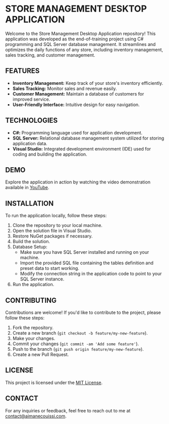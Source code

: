 # STORE MANAGEMENT DESKTOP APPLICATION

Welcome to the Store Management Desktop Application repository! This application was developed as the end-of-training project using C# programming and SQL Server database management. It streamlines and optimizes the daily functions of any store, including inventory management, sales tracking, and customer management.

## FEATURES

- **Inventory Management:** Keep track of your store's inventory efficiently.
- **Sales Tracking:** Monitor sales and revenue easily.
- **Customer Management:** Maintain a database of customers for improved service.
- **User-Friendly Interface:** Intuitive design for easy navigation.

## TECHNOLOGIES

- **C#:** Programming language used for application development.
- **SQL Server:** Relational database management system utilized for storing application data.
- **Visual Studio:** Integrated development environment (IDE) used for coding and building the application.

## DEMO

Explore the application in action by watching the video demonstration available in [YouTube](https://youtu.be/YDySGsynk7Q). 

## INSTALLATION

To run the application locally, follow these steps:

1. Clone the repository to your local machine.
2. Open the solution file in Visual Studio.
3. Restore NuGet packages if necessary.
4. Build the solution.
5. Database Setup:
   - Make sure you have SQL Server installed and running on your machine.
   - Import the provided SQL file containing the tables definition and preset data to start working.
   - Modify the connection string in the application code to point to your SQL Server instance.
6. Run the application.

## CONTRIBUTING

Contributions are welcome! If you'd like to contribute to the project, please follow these steps:

1. Fork the repository.
2. Create a new branch (`git checkout -b feature/my-new-feature`).
3. Make your changes.
4. Commit your changes (`git commit -am 'Add some feature'`).
5. Push to the branch (`git push origin feature/my-new-feature`).
6. Create a new Pull Request.

## LICENSE

This project is licensed under the [MIT License](LICENSE).

## CONTACT

For any inquiries or feedback, feel free to reach out to me at [contact@aimanecouissi.com](mailto:contact@aimanecouissi.com).

